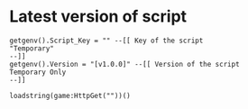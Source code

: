 # Latest version of script

```
getgenv().Script_Key = "" --[[ Key of the script
"Temporary"
--]]
getgenv().Version = "[v1.0.0]" --[[ Version of the script
Temporary Only
--]]

loadstring(game:HttpGet(""))()
```
